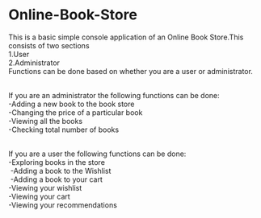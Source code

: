 # Online-Book-Store
This is a basic simple console application of an Online Book Store.This consists of two sections<br />
1.User<br />
2.Administrator<br />
Functions can be done based on whether you are a user or administrator.<br /><br />

If you are an administrator the following functions can be done:<br />
-Adding a new book to the book store<br />
-Changing the price of a particular book<br />
-Viewing all the books<br />
-Checking total number of books<br /><br />

If you are a user the following functions can be done:<br />
-Exploring books in the store<br />
&nbsp;-Adding a book to the Wishlist<br />
&nbsp;-Adding a book to your cart<br />
-Viewing your wishlist<br />
-Viewing your cart<br />
-Viewing your recommendations<br />

